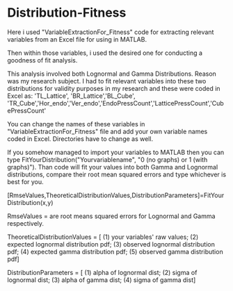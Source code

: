 # Distribution-Fitness

Here i used "VariableExtractionFor_Fitness" code for extracting relevant variables from an Excel file for using in MATLAB. 

Then within those variables, i used the desired one for conducting a goodness of fit analysis. 

This analysis involved both Lognormal and Gamma Distributions. Reason was my research subject. 
I had to fit relevant variables into these two distributions for validity purposes in my research and these were coded in Excel as:
'TL_Lattice', 'BR_Lattice','BL_Cube', 'TR_Cube','Hor_endo','Ver_endo','EndoPressCount','LatticePressCount','CubePressCount'

You can change the names of these variables in "VariableExtractionFor_Fitness" file and add your own variable names coded in Excel. 
Directories have to change as well.

If you somehow managed to import your variables to MATLAB then you can type FitYourDistribution("Yourvariablename", "0 (no graphs) or 1 (with graphs)").
Than code will fit your values into both Gamma and Lognormal distributions, compare their root mean squared errors and type whichever is best for you.

[RmseValues,TheoreticalDistributionValues,DistributionParameters]=FitYourDistribution(x,y)

RmseValues = are root means squared errors for Lognormal and Gamma respectively.

TheoreticalDistributionValues = [ (1) your variables' raw values; 
                                  (2) expected lognormal distribution pdf; 
                                  (3) observed lognormal distribution pdf;
                                  (4) expected gamma distribution pdf;
                                  (5) observed gamma distribution pdf]
                                  
DistributionParameters = [ (1) alpha of lognormal dist;
                           (2) sigma of lognormal dist;
                           (3) alpha of gamma dist;
                           (4) sigma of gamma dist]


